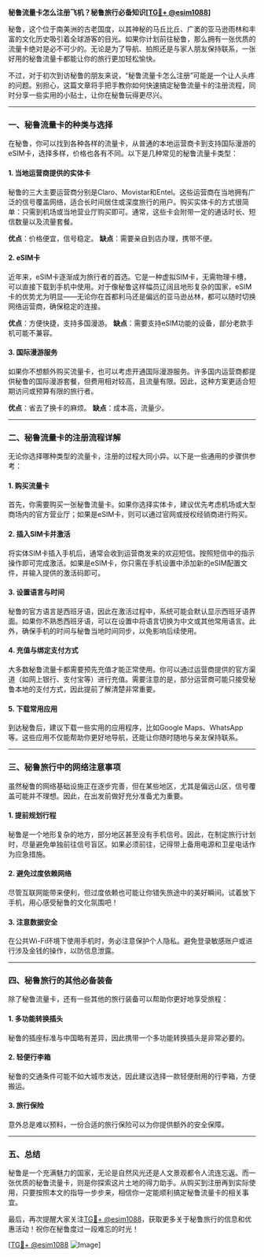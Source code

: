**秘鲁流量卡怎么注册飞机？秘鲁旅行必备知识[[TG💪+ @esim1088](https://t.me/s/esim1088)]**

秘鲁，这个位于南美洲的古老国度，以其神秘的马丘比丘、广袤的亚马逊雨林和丰富的文化历史吸引着全球游客的目光。如果你计划前往秘鲁，那么拥有一张优质的流量卡绝对是必不可少的。无论是为了导航、拍照还是与家人朋友保持联系，一张好用的秘鲁流量卡都能让你的旅行更加轻松愉快。

不过，对于初次到访秘鲁的朋友来说，“秘鲁流量卡怎么注册”可能是一个让人头疼的问题。别担心，这篇文章将手把手教你如何快速搞定秘鲁流量卡的注册流程，同时分享一些实用的小贴士，让你在秘鲁玩得更尽兴。

---

### **一、秘鲁流量卡的种类与选择**

在秘鲁，你可以找到各种各样的流量卡，从普通的本地运营商卡到支持国际漫游的eSIM卡，选择多样，价格也各有不同。以下是几种常见的秘鲁流量卡类型：

#### **1. 当地运营商提供的实体卡**
秘鲁的三大主要运营商分别是Claro、Movistar和Entel。这些运营商在当地拥有广泛的信号覆盖网络，适合长时间居住或深度旅行的用户。购买实体卡的方式很简单：只需到机场或当地营业厅购买即可。通常，这些卡会附带一定的通话时长、短信数量以及流量套餐。

**优点**：价格便宜，信号稳定。
**缺点**：需要亲自到店办理，携带不便。

#### **2. eSIM卡**
近年来，eSIM卡逐渐成为旅行者的首选。它是一种虚拟SIM卡，无需物理卡槽，可以直接下载到手机中使用。对于像秘鲁这样幅员辽阔且地形复杂的国家，eSIM卡的优势尤为明显——无论你在首都利马还是偏远的亚马逊丛林，都可以随时切换网络运营商，确保稳定的连接。

**优点**：方便快捷，支持多国漫游。
**缺点**：需要支持eSIM功能的设备，部分老款手机可能不兼容。

#### **3. 国际漫游服务**
如果你不想额外购买流量卡，也可以考虑开通国际漫游服务。许多国内运营商都提供秘鲁的国际漫游套餐，但费用相对较高，且流量有限。因此，这种方案更适合短期访问或预算有限的旅行者。

**优点**：省去了换卡的麻烦。
**缺点**：成本高，流量少。

---

### **二、秘鲁流量卡的注册流程详解**

无论你选择哪种类型的流量卡，注册的过程大同小异。以下是一些通用的步骤供参考：

#### **1. 购买流量卡**
首先，你需要购买一张秘鲁流量卡。如果你选择实体卡，建议优先考虑机场或大型商场内的官方营业厅；如果是eSIM卡，则可以通过官网或授权经销商进行购买。

#### **2. 插入SIM卡并激活**
将实体SIM卡插入手机后，通常会收到运营商发来的欢迎短信。按照短信中的指示操作即可完成激活。如果是eSIM卡，你只需在手机设置中添加新的eSIM配置文件，并输入提供的激活码即可。

#### **3. 设置语言与时间**
秘鲁的官方语言是西班牙语，因此在激活过程中，系统可能会默认显示西班牙语界面。如果你不熟悉西班牙语，可以在设置中将语言切换为中文或其他常用语言。此外，确保手机的时间与秘鲁当地时间同步，以免影响后续使用。

#### **4. 充值与绑定支付方式**
大多数秘鲁流量卡都需要预先充值才能正常使用。你可以通过运营商提供的官方渠道（如网上银行、支付宝等）进行充值。需要注意的是，部分运营商可能只接受秘鲁本地的支付方式，因此提前了解清楚非常重要。

#### **5. 下载常用应用**
到达秘鲁后，建议下载一些实用的应用程序，比如Google Maps、WhatsApp等。这些应用不仅能帮助你更好地导航，还能让你随时随地与亲友保持联系。

---

### **三、秘鲁旅行中的网络注意事项**

虽然秘鲁的网络基础设施正在逐步完善，但在某些地区，尤其是偏远山区，信号覆盖可能并不理想。因此，在出发前做好充分准备尤为重要。

#### **1. 提前规划行程**
秘鲁是一个地形复杂的地方，部分地区甚至没有手机信号。因此，在制定旅行计划时，尽量避免单独前往信号盲区。如果必须前往，记得带上备用电源和卫星电话作为应急措施。

#### **2. 避免过度依赖网络**
尽管互联网能带来便利，但过度依赖也可能让你错失旅途中的美好瞬间。试着放下手机，用心感受秘鲁的文化氛围吧！

#### **3. 注意数据安全**
在公共Wi-Fi环境下使用手机时，务必注意保护个人隐私。避免登录敏感账户或进行涉及金钱的操作，以防信息泄露。

---

### **四、秘鲁旅行的其他必备装备**

除了秘鲁流量卡，还有一些其他的旅行装备可以帮助你更好地享受旅程：

#### **1. 多功能转换插头**
秘鲁的插座标准与中国略有差异，因此携带一个多功能转换插头是非常必要的。

#### **2. 轻便行李箱**
秘鲁的交通条件可能不如大城市发达，因此建议选择一款轻便耐用的行李箱，方便搬运。

#### **3. 旅行保险**
意外总是难以预料，一份合适的旅行保险可以为你提供额外的安全保障。

---

### **五、总结**

秘鲁是一个充满魅力的国家，无论是自然风光还是人文景观都令人流连忘返。而一张优质的秘鲁流量卡，则是你探索这片土地的得力助手。从购买到注册再到实际使用，只要按照本文的指导一步步来，相信你一定能顺利搞定秘鲁流量卡的相关事宜。

最后，再次提醒大家关注[TG💪+ @esim1088](https://t.me/s/esim1088)，获取更多关于秘鲁旅行的信息和优惠活动！祝你在秘鲁度过一段难忘的时光！

[[TG💪+ @esim1088](https://t.me/s/esim1088) ![Image](https://i.postimg.cc/4NQfJmqS/Snipaste-2025-05-13-00-14-12.png)]